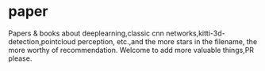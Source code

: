 # paper

Papers & books about deeplearning,classic cnn networks,kitti-3d-detection,pointcloud perception, etc.,and the more stars in the filename, the more worthy of recommendation.
Welcome to add more valuable things,PR please.
